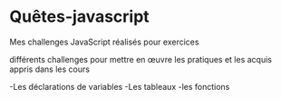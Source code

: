 # Quêtes-javascript

Mes challenges JavaScript réalisés pour exercices 

différents challenges pour mettre en œuvre les pratiques et les acquis appris dans les cours 
 
-Les déclarations de variables
-Les tableaux 
-les fonctions 